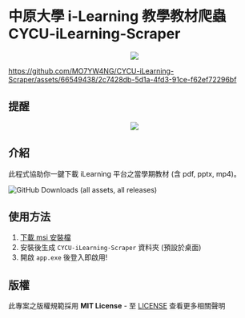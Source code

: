 # 中原大學 i-Learning 教學教材爬蟲 CYCU-iLearning-Scraper
<p align="center">
  <img src="https://i.imgur.com/xuqNQMN.png" />
</p>

https://github.com/MO7YW4NG/CYCU-iLearning-Scraper/assets/66549438/2c7428db-5d1a-4fd3-91ce-f62ef72296bf

## 提醒
<p align="center">
  <img src="https://www.lhu.edu.tw/psmart/ex/2019%E6%B5%B7%E5%A0%B1.jpg" />
</p>

## 介紹
此程式協助你一鍵下載 iLearning 平台之當學期教材 (含 pdf, pptx, mp4)。

![GitHub Downloads (all assets, all releases)](https://img.shields.io/github/downloads/MO7YW4NG/CYCU-iLearning-Scraper/total)
## 使用方法

1. [下載 msi 安裝檔](https://github.com/MO7YW4NG/CYCU-iLearning-Scraper/releases)
2. 安裝後生成 `CYCU-iLearning-Scraper` 資料夾 (預設於桌面)
3. 開啟 `app.exe` 後登入即啟用!

## 版權
此專案之版權規範採用 **MIT License** - 至 [LICENSE](LICENSE) 查看更多相關聲明
